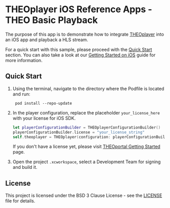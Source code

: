 # THEOplayer iOS Reference Apps - THEO Basic Playback

The purpose of this app is to demonstrate how to integrate [THEOplayer] into an iOS app and playback a HLS stream.

For a quick start with this sample, please proceed with the [Quick Start](#Quick-Start) section. You can also take a look at our [Getting Started on iOS](https://docs.theoplayer.com/getting-started/01-sdks/03-ios/00-getting-started.md) guide for more information.

## Quick Start

1. Using the terminal, navigate to the directory where the Podfile is located and run:

        pod install --repo-update
       
2. In the player configuration, replace the placeholder `your_license_here` with your license for iOS SDK.
    ```swift
    let playerConfigurationBuilder = THEOplayerConfigurationBuilder()
    playerConfigurationBuilder.license = "your_license_string"
    self.theoplayer = THEOplayer(configuration: playerConfigurationBuilder.build())
    ```

    If you don't have a license yet, please visit [THEOportal Getting Started](https://portal.theoplayer.com/getting-started) page.
3. Open the project `.xcworkspace`, select a Development Team for signing and build it.

## License

This project is licensed under the BSD 3 Clause License - see the [LICENSE] file for details.

[//]: # (Links and Guides reference)
[THEOplayer]: https://www.theoplayer.com
[Get Started with THEOplayer]: https://www.theoplayer.com/pricing/theoplayer

[//]: # (Project files reference)
[LICENSE]: LICENSE
